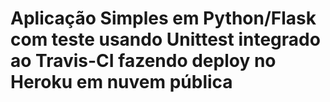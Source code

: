 # Aplicação Simples em  Python/Flask com teste usando Unittest integrado ao Travis-CI fazendo deploy no Heroku em nuvem pública
